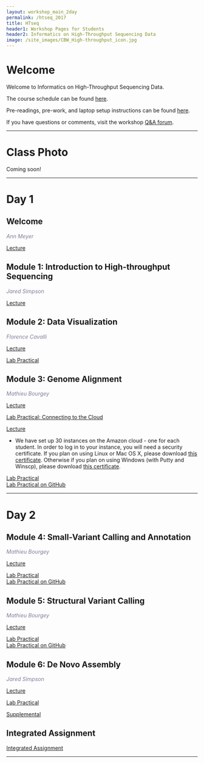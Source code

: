 ```yaml
---
layout: workshop_main_2day
permalink: /htseq_2017
title: HTseq
header1: Workshop Pages for Students
header2: Informatics on High-Throughput Sequencing Data
image: /site_images/CBW_High-throughput_icon.jpg
---
```

# Welcome <a id="welcome"></a>

Welcome to Informatics on High-Throughput Sequencing Data.  

The course schedule can be found [here](https://bioinformaticsdotca.github.io/htseq_2017_schedule).

Pre-readings, pre-work, and laptop setup instructions can be found [here](https://bioinformaticsdotca.github.io/HTseq_2017_prework).  

If you have questions or comments, visit the workshop [Q&A forum](https://noteapp.com/HTSeq2017).

***

# Class Photo

Coming soon!

***

# Day 1 <a id="day1"></a>

## Welcome

*<font color="#827e9c">Ann Meyer</font>*

[Lecture](https://bioinformatics.ca/htseq-2017-mod0)

## Module 1: Introduction to High-throughput Sequencing

*<font color="#827e9c">Jared Simpson</font>* 

[Lecture](https://bioinformatics.ca/htseq-2017-mod1)

## Module 2: Data Visualization

*<font color="#827e9c">Florence Cavalli</font>* 

[Lecture](https://bioinformatics.ca/htseq-2017-mod2)

[Lab Practical](https://bioinformaticsdotca.github.io/HTSeq_2017_module2_lab)

## Module 3: Genome Alignment

*<font color="#827e9c">Mathieu Bourgey</font>* 

[Lecture](https://bioinformatics.ca/htseq-2017-mod3)

[Lab Practical: Connecting to the Cloud](http://bioinformaticsdotca.github.io/AWS_setup)

[Lecture](https://bioinformatics.ca/htseq-2017-mod3b)  

* We have set up 30 instances on the Amazon cloud - one for each student. In order to log in to your instance, you will need a security certificate. If you plan on using Linux or Mac OS X, please download [this certificate](http://cbw46.dyndns.info/private/CBWNY.pem). Otherwise if you plan on using Windows (with Putty and Winscp), please download [this certificate](http://cbw46.dyndns.info/private/CBWNY.ppk).

[Lab Practical](https://bioinformaticsdotca.github.io/high-throughput_biology_2017_module3_lab)  
[Lab Practical on GitHub](https://github.com/mbourgey/CBW_HTseq_module3/blob/master/README.md)

***

# Day 2 <a id="day2"></a>

## Module 4: Small-Variant Calling and Annotation

*<font color="#827e9c">Mathieu Bourgey</font>* 

[Lecture](https://bioinformatics.ca/htseq-2017-mod4)

[Lab Practical](https://bioinformaticsdotca.github.io/high-throughput_biology_2017_module4_lab)  
[Lab Practical on GitHub](https://github.com/mbourgey/CBW_HTseq_module4/blob/master/README.md)

## Module 5: Structural Variant Calling

*<font color="#827e9c">Mathieu Bourgey</font>* 

[Lecture](https://bioinformatics.ca/htseq-2017-mod5)

[Lab Practical](https://bioinformaticsdotca.github.io/high-throughput_biology_2017_module5_lab)  
[Lab Practical on GitHub](https://github.com/mbourgey/CBW_HTseq_module5/blob/master/README.md)  

## Module 6: De Novo Assembly

*<font color="#827e9c">Jared Simpson</font>* 

[Lecture](https://bioinformatics.ca/htseq-2017-mod6)

[Lab Practical](https://bioinformaticsdotca.github.io/HTSeq_2017_module6_lab)

[Supplemental](https://bioinformaticsdotca.github.io/HTSeq_2017_module6_lab_supplement)

## Integrated Assignment

[Integrated Assignment](https://bioinformaticsdotca.github.io/HTSeq_2017_IA_lab)

***
